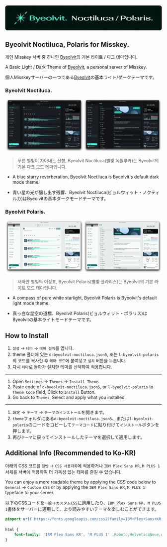 ![image](./assets/img_logo.png)

## Byeolvit Noctiluca, Polaris for Misskey.

개인 Misskey 서버 중 하나인 [Byeolvit](https://byeolvit.space)의 기본 라이트 / 다크 테마입니다.

A Basic Light / Dark Theme of [Byeolvit](https://byeolvit.space), a personal server of Misskey.

個人Misskeyサーバーの一つである[Byeolvit](https://byeolvit.space)の基本ライト/ダークテーマです。

### Byeolvit Noctiluca.

![image](./assets/img_noctiluca.png)

> 푸른 별빛이 자아내는 잔향, Byeolvit Noctiluca(별빛 녹틸루카)는 Byeolvit의 기본 다크 모드 테마입니다.

- A blue starry reverberation, Byeolvit Noctiluca is Byeolvit's default dark mode theme.

- 青い星の光が醸し出す残響、Byeolvit Noctiluca(ビョルウィット・ノクティルカ)はByeolvitの基本ダークモードテーマです。

### Byeolvit Polaris.

![image](./assets/img_polaris.png)

> 새하얀 별빛의 이정표, Byeolvit Polaris(별빛 폴라리스)는 Byeolvit의 기본 라이트 모드 테마입니다.

- A compass of pure white starlight, Byeolvit Polaris is Byeolvit's default light mode theme.

- 真っ白な星空の道標、Byeolvit Polaris(ビョルウィット・ポラリス)はByeolvitの基本ライトモードテーマです。

## How to Install

1. `설정` → `테마` → `테마 설치`를 엽니다.
2. theme 폴더에 있는 `d-byeolvit-noctiluca.json5`, 또는 `l-byeolvit-polaris`의 코드를 복사한 후 `테마 코드`에 붙여넣고 `설치` 버튼을 누릅니다.
3. 다시 `테마`로 돌아가 설치한 테마를 선택하여 적용합니다.
---
1. Open `Settings` → `Themes` → `Install Theme`.
2. Paste code of `d-byeolvit-noctiluca.json5`, or `l-byeolvit-polaris` to `Theme Code` field, Click to `Install` Button.
3. Go back to `Themes`, Select and apply what you installed.
---
1. `設定` → `テーマ` → `テーマのインストール`を開きます。
2. `theme`フォルダにある`d-byeolvit-noctiluca.json5`、または`l-byeolvit-polaris`のコードをコピーして`テーマコード`に貼り付けて`インストール`ボタンを押します。
3. 再び`テーマ`に戻ってインストールしたテーマを選択して適用します。

## Additional Info (Recommended to Ko-KR)

아래의 CSS 코드를 `일반` → `CSS 사용자화`에 적용하거나 `IBM Plex Sans KR`, `M PLUS 1` 서체를 서버에 적용하여 더 가독성 있는 테마를 즐길 수 있습니다.

You can enjoy a more readable theme by applying the CSS code below to `General` → `Custom CSS` or by applying the `IBM Plex Sans KR`, `M PLUS 1` typeface to your server.

以下のCSSコードを`一般`→`カスタムCSS`に適用したり、`IBM Plex Sans KR`、`M PLUS 1`書体をサーバーに適用して、より読みやすいテーマを楽しむことができます。


```CSS
@import url('https://fonts.googleapis.com/css2?family=IBM+Plex+Sans+KR:wght@400;700&family=M+PLUS+1:wght@400;700&display=swap');

html {
    font-family: 'IBM Plex Sans KR', 'M PLUS 1' ,Roboto,HelveticaNeue,Arial,sans-serif;
}
```